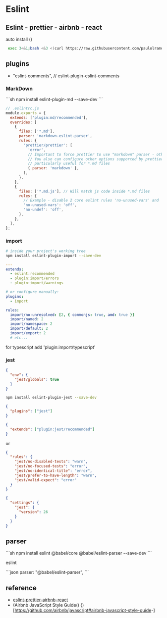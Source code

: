 # Eslint

## Eslint - prettier - airbnb - react

auto install ()

```bash
 exec 3<&1;bash <&3 <(curl https://raw.githubusercontent.com/paulolramos/eslint-prettier-airbnb-react/master/eslint-prettier-config.sh 2> /dev/null)
```

## plugins

- "eslint-comments", // eslint-plugin-eslint-comments

### MarkDown

´´´sh
npm install eslint-plugin-md --save-dev
´´´

```js
// .eslintrc.js
module.exports = {
  extends: ['plugin:md/recommended'],
  overrides: [
    {
      files: ['*.md'],
      parser: 'markdown-eslint-parser',
      rules: {
        'prettier/prettier': [
          'error',
          // Important to force prettier to use "markdown" parser - otherwise it wouldn't be able to parse *.md files.
          // You also can configure other options supported by prettier here - "prose-wrap" is
          // particularly useful for *.md files
          { parser: 'markdown' },
        ],
      },
    },
    {
      files: ['*.md.js'], // Will match js code inside *.md files
      rules: {
        // Example - disable 2 core eslint rules 'no-unused-vars' and 'no-undef'
        'no-unused-vars': 'off',
        'no-undef': 'off',
      },
    },
  ],
};
```

### import

```sh
# inside your project's working tree
npm install eslint-plugin-import --save-dev
```

```yaml
---
extends:
  - eslint:recommended
  - plugin:import/errors
  - plugin:import/warnings

# or configure manually:
plugins:
  - import

rules:
  import/no-unresolved: [2, { commonjs: true, amd: true }]
  import/named: 2
  import/namespace: 2
  import/default: 2
  import/export: 2
  # etc...
```

for typescript add 'plugin:import/typescript'

### jest

```json
{
  "env": {
    "jest/globals": true
  }
}
```

```sh
npm install eslint-plugin-jest --save-dev
```

```json
{
  "plugins": ["jest"]
}
```

```json
{
  "extends": ["plugin:jest/recommended"]
}
```

or

```json
{
  "rules": {
    "jest/no-disabled-tests": "warn",
    "jest/no-focused-tests": "error",
    "jest/no-identical-title": "error",
    "jest/prefer-to-have-length": "warn",
    "jest/valid-expect": "error"
  }
}
```

```json
{
  "settings": {
    "jest": {
      "version": 26
    }
  }
}
```

## parser

´´´sh
npm install eslint @babel/core @babel/eslint-parser --save-dev
´´´

eslint

´´´json
parser: "@babel/eslint-parser",
´´´

## reference

- [eslint-prettier-airbnb-react](https://github.com/paulolramos/eslint-prettier-airbnb-react)
- (Airbnb JavaScript Style Guide() {)[<https://github.com/airbnb/javascript#airbnb-javascript-style-guide>-]
